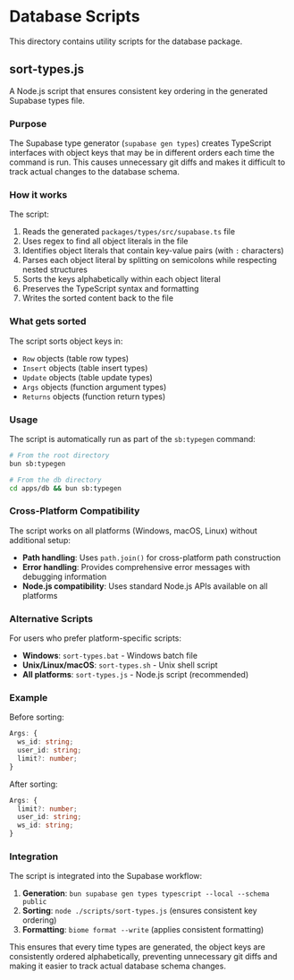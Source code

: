 # Database Scripts

This directory contains utility scripts for the database package.

## sort-types.js

A Node.js script that ensures consistent key ordering in the generated Supabase types file.

### Purpose

The Supabase type generator (`supabase gen types`) creates TypeScript interfaces with object keys that may be in different orders each time the command is run. This causes unnecessary git diffs and makes it difficult to track actual changes to the database schema.

### How it works

The script:

1. Reads the generated `packages/types/src/supabase.ts` file
2. Uses regex to find all object literals in the file
3. Identifies object literals that contain key-value pairs (with `:` characters)
4. Parses each object literal by splitting on semicolons while respecting nested structures
5. Sorts the keys alphabetically within each object literal
6. Preserves the TypeScript syntax and formatting
7. Writes the sorted content back to the file

### What gets sorted

The script sorts object keys in:

- `Row` objects (table row types)
- `Insert` objects (table insert types)
- `Update` objects (table update types)
- `Args` objects (function argument types)
- `Returns` objects (function return types)

### Usage

The script is automatically run as part of the `sb:typegen` command:

```bash
# From the root directory
bun sb:typegen

# From the db directory
cd apps/db && bun sb:typegen
```

### Cross-Platform Compatibility

The script works on all platforms (Windows, macOS, Linux) without additional setup:

- **Path handling**: Uses `path.join()` for cross-platform path construction
- **Error handling**: Provides comprehensive error messages with debugging information
- **Node.js compatibility**: Uses standard Node.js APIs available on all platforms

### Alternative Scripts

For users who prefer platform-specific scripts:

- **Windows**: `sort-types.bat` - Windows batch file
- **Unix/Linux/macOS**: `sort-types.sh` - Unix shell script
- **All platforms**: `sort-types.js` - Node.js script (recommended)

### Example

Before sorting:

```typescript
Args: {
  ws_id: string;
  user_id: string;
  limit?: number;
}
```

After sorting:

```typescript
Args: {
  limit?: number;
  user_id: string;
  ws_id: string;
}
```

### Integration

The script is integrated into the Supabase workflow:

1. **Generation**: `bun supabase gen types typescript --local --schema public`
2. **Sorting**: `node ./scripts/sort-types.js` (ensures consistent key ordering)
3. **Formatting**: `biome format --write` (applies consistent formatting)

This ensures that every time types are generated, the object keys are consistently ordered alphabetically, preventing unnecessary git diffs and making it easier to track actual database schema changes.
